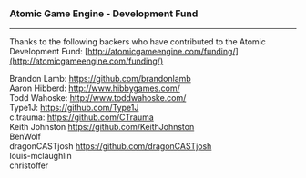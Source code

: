 ### Atomic Game Engine - Development Fund
------------------

Thanks to the following backers who have contributed to the Atomic Development Fund: [http://atomicgameengine.com/funding/](http://atomicgameengine.com/funding/)

Brandon Lamb: https://github.com/brandonlamb  
Aaron Hibberd: http://www.hibbygames.com/  
Todd Wahoske: http://www.toddwahoske.com/  
Type1J: https://github.com/Type1J  
c.trauma: https://github.com/CTrauma  
Keith Johnston https://github.com/KeithJohnston  
BenWolf  
dragonCASTjosh https://github.com/dragonCASTjosh  
louis-mclaughlin  
christoffer  
